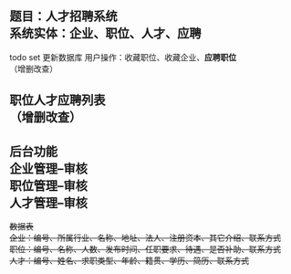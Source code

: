 题目：人才招聘系统   
系统实体：企业、职位、人才、应聘   
---   

todo set 更新数据库
用户操作：收藏职位、收藏企业、**应聘职位**   
（增删改查）   
   
职位人才**应聘列表**   
（增删改查）   
---   
后台功能   
企业管理–审核   
职位管理–审核   
人才管理–审核   
---   
~~数据表   
企业：编号、所属行业、名称、地址、法人、注册资本、其它介绍、联系方式   
职位：编号、名称、人数、发布时间、任职要求、待遇、是否补助、联系方式   
人才：编号、姓名、求职类型、年龄、籍贯、学历、简历、联系方式~~   
